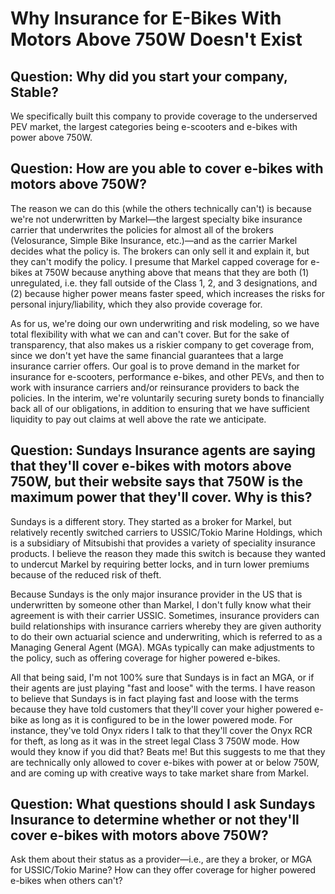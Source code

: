 # Why Insurance for E-Bikes With Motors Above 750W Doesn't Exist

## Question: Why did you start your company, Stable?

We specifically built this company to provide coverage to the underserved PEV market, the largest categories being e-scooters and e-bikes with power above 750W.

## Question: How are you able to cover e-bikes with motors above 750W?

The reason we can do this (while the others technically can't) is because we're not underwritten by Markel—the largest specialty bike insurance carrier that underwrites the policies for almost all of the brokers (Velosurance, Simple Bike Insurance, etc.)—and as the carrier Markel decides what the policy is. The brokers can only sell it and explain it, but they can't modify the policy. I presume that Markel capped coverage for e-bikes at 750W because anything above that means that they are both (1) unregulated, i.e. they fall outside of the Class 1, 2, and 3 designations, and (2) because higher power means faster speed, which increases the risks for personal injury/liability, which they also provide coverage for.

As for us, we're doing our own underwriting and risk modeling, so we have total flexibility with what we can and can't cover. But for the sake of transparency, that also makes us a riskier company to get coverage from, since we don't yet have the same financial guarantees that a large insurance carrier offers. Our goal is to prove demand in the market for insurance for e-scooters, performance e-bikes, and other PEVs, and then to work with insurance carriers and/or reinsurance providers to back the policies. In the interim, we're voluntarily securing surety bonds to financially back all of our obligations, in addition to ensuring that we have sufficient liquidity to pay out claims at well above the rate we anticipate.

## Question: Sundays Insurance agents are saying that they'll cover e-bikes with motors above 750W, but their website says that 750W is the maximum power that they'll cover. Why is this?

Sundays is a different story. They started as a broker for Markel, but relatively recently switched carriers to USSIC/Tokio Marine Holdings, which is a subsidiary of Mitsubishi that provides a variety of speciality insurance products. I believe the reason they made this switch is because they wanted to undercut Markel by requiring better locks, and in turn lower premiums because of the reduced risk of theft.

Because Sundays is the only major insurance provider in the US that is underwritten by someone other than Markel, I don't fully know what their agreement is with their carrier USSIC. Sometimes, insurance providers can build relationships with insurance carriers whereby they are given authority to do their own actuarial science and underwriting, which is referred to as a Managing General Agent (MGA). MGAs typically can make adjustments to the policy, such as offering coverage for higher powered e-bikes.

All that being said, I'm not 100% sure that Sundays is in fact an MGA, or if their agents are just playing "fast and loose" with the terms. I have reason to believe that Sundays is in fact playing fast and loose with the terms because they have told customers that they'll cover your higher powered e-bike as long as it is configured to be in the lower powered mode. For instance, they've told Onyx riders I talk to that they'll cover the Onyx RCR for theft, as long as it was in the street legal Class 3 750W mode. How would they know if you did that? Beats me! But this suggests to me that they are technically only allowed to cover e-bikes with power at or below 750W, and are coming up with creative ways to take market share from Markel.

## Question: What questions should I ask Sundays Insurance to determine whether or not they'll cover e-bikes with motors above 750W?

Ask them about their status as a provider—i.e., are they a broker, or MGA for USSIC/Tokio Marine? How can they offer coverage for higher powered e-bikes when others can't?
